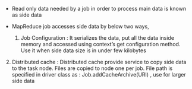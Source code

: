 
- Read only data needed by a job in order to process main data is known as side data

- MapReduce job accesses side data by below two ways,
 
  1. Job Configuration :  It serializes the data, put all the data inside memory and accessed using context’s get configuration method.  Use it when side data size is in under few kilobytes
 
 2. Distributed cache :   Distributed cache provide service to copy side data to the task node. Files are copied to node one per job. File path is specified in driver class  as  : Job.addCacheArchive(URI) , use for larger side data
